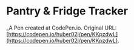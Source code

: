 # Pantry & Fridge Tracker
 _A Pen created at CodePen.io. Original URL: [https://codepen.io/huber02j/pen/KKpzdwL](https://codepen.io/huber02j/pen/KKpzdwL).

 
